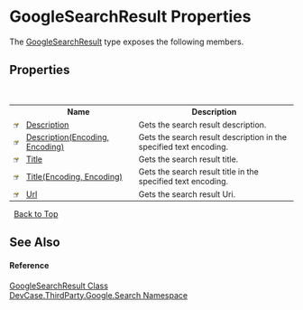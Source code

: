 # GoogleSearchResult Properties
 

The <a href="T_DevCase_ThirdParty_Google_Search_GoogleSearchResult">GoogleSearchResult</a> type exposes the following members.


## Properties
&nbsp;<table><tr><th></th><th>Name</th><th>Description</th></tr><tr><td>![Public property](media/pubproperty.gif "Public property")</td><td><a href="P_DevCase_ThirdParty_Google_Search_GoogleSearchResult_Description">Description</a></td><td>
Gets the search result description.</td></tr><tr><td>![Public property](media/pubproperty.gif "Public property")</td><td><a href="P_DevCase_ThirdParty_Google_Search_GoogleSearchResult_Description_1">Description(Encoding, Encoding)</a></td><td>
Gets the search result description in the specified text encoding.</td></tr><tr><td>![Public property](media/pubproperty.gif "Public property")</td><td><a href="P_DevCase_ThirdParty_Google_Search_GoogleSearchResult_Title">Title</a></td><td>
Gets the search result title.</td></tr><tr><td>![Public property](media/pubproperty.gif "Public property")</td><td><a href="P_DevCase_ThirdParty_Google_Search_GoogleSearchResult_Title_1">Title(Encoding, Encoding)</a></td><td>
Gets the search result title in the specified text encoding.</td></tr><tr><td>![Public property](media/pubproperty.gif "Public property")</td><td><a href="P_DevCase_ThirdParty_Google_Search_GoogleSearchResult_Url">Url</a></td><td>
Gets the search result Uri.</td></tr></table>&nbsp;
<a href="#googlesearchresult-properties">Back to Top</a>

## See Also


#### Reference
<a href="T_DevCase_ThirdParty_Google_Search_GoogleSearchResult">GoogleSearchResult Class</a><br /><a href="N_DevCase_ThirdParty_Google_Search">DevCase.ThirdParty.Google.Search Namespace</a><br />